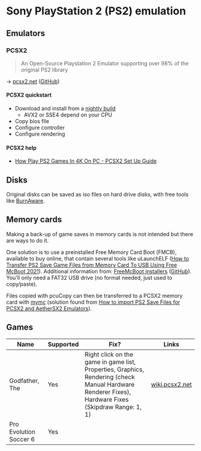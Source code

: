 # Sony PlayStation 2 (PS2) emulation

## Emulators

### PCSX2

> An Open-Source Playstation 2 Emulator supporting over 98% of the original PS2 library

→ [pcsx2.net](https://pcsx2.net/) ([GitHub](https://github.com/PCSX2))

#### PCSX2 quickstart

* Download and install from a [nightly build](https://pcsx2.net/downloads/#nightly-anchor)
  * AVX2 or SSE4 depend on your CPU
* Copy bios file
* Configure controller
* Configure rendering

#### PCSX2 help

* [How Play PS2 Games In 4K On PC - PCSX2 Set Up Guide](https://www.youtube.com/watch?v=3rSiK2aO_5k)

## Disks

Original disks can be saved as iso files on hard drive disks, with free tools like [BurnAware](https://www.burnaware.com/).

## Memory cards

Making a back-up of game saves in memory cards is not intended but there are ways to do it.

One solution is to use a preinstalled Free Memory Card Boot (FMCB), available to buy online, that contain several tools like uLaunchELF ([How to Transfer PS2 Save Game Files from Memory Card To USB Using Free McBoot 2021](https://www.youtube.com/watch?v=vWy_QBeRA-g)). Additional information from: [FreeMcBoot installers](https://israpps.github.io/FreeMcBoot-Installer/) ([GitHub](https://github.com/israpps/FreeMcBoot-Installer)). You'll only need a FAT32 USB drive (no format needed, just used to copy/paste).

Files copied with pcuCopy can then be transferred to a PCSX2 memory card with [mymc](http://www.csclub.uwaterloo.ca:11068/mymc/) (solution found from [How to import PS2 Save Files for PCSX2 and AetherSX2 Emulators](https://www.youtube.com/watch?v=70YyoqXBy5A)).

## Games

Name | Supported | Fix? | Links
---- | --------- | ---- | -----
Godfather, The | Yes | Right click on the game in game list, Properties, Graphics, Rendering (check Manual Hardware Renderer Fixes), Hardware Fixes (Skipdraw Range: 1, 1) | [wiki.pcsx2.net](https://wiki.pcsx2.net/The_Godfather)
Pro Evolution Soccer 6 | Yes | |
